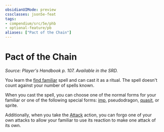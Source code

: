 ```yaml
---
obsidianUIMode: preview
cssclasses: json5e-feat
tags:
- compendium/src/5e/phb
- optional-feature/pb
aliases: ["Pact of the Chain"]
---
```

# Pact of the Chain
*Source: Player's Handbook p. 107. Available in the SRD.*  

You learn the [find familiar](compendium/spells/find-familiar.md) spell and can cast it as a ritual. The spell doesn't count against your number of spells known.

When you cast the spell, you can choose one of the normal forms for your familiar or one of the following special forms: [imp](compendium/bestiary/fiend/imp.md), pseudodragon, [quasit](compendium/bestiary/fiend/quasit.md), or sprite.

Additionally, when you take the [Attack](rules/actions.md#Attack) action, you can forgo one of your own attacks to allow your familiar to use its reaction to make one attack of its own.
